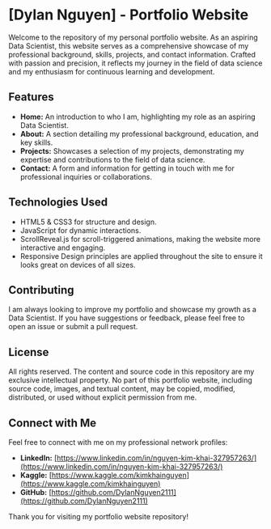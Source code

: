 # [Dylan Nguyen] - Portfolio Website

Welcome to the repository of my personal portfolio website. As an aspiring Data Scientist, this website serves as a comprehensive showcase of my professional background, skills, projects, and contact information. Crafted with passion and precision, it reflects my journey in the field of data science and my enthusiasm for continuous learning and development.

## Features

- **Home:** An introduction to who I am, highlighting my role as an aspiring Data Scientist.
- **About:** A section detailing my professional background, education, and key skills.
- **Projects:** Showcases a selection of my projects, demonstrating my expertise and contributions to the field of data science.
- **Contact:** A form and information for getting in touch with me for professional inquiries or collaborations.

## Technologies Used

- HTML5 & CSS3 for structure and design.
- JavaScript for dynamic interactions.
- ScrollReveal.js for scroll-triggered animations, making the website more interactive and engaging.
- Responsive Design principles are applied throughout the site to ensure it looks great on devices of all sizes.

## Contributing

I am always looking to improve my portfolio and showcase my growth as a Data Scientist. If you have suggestions or feedback, please feel free to open an issue or submit a pull request.

## License

All rights reserved. The content and source code in this repository are my exclusive intellectual property. No part of this portfolio website, including source code, images, and textual content, may be copied, modified, distributed, or used without explicit permission from me.

## Connect with Me

Feel free to connect with me on my professional network profiles:

- **LinkedIn:** [https://www.linkedin.com/in/nguyen-kim-khai-327957263/](https://www.linkedin.com/in/nguyen-kim-khai-327957263/)
- **Kaggle:** [https://www.kaggle.com/kimkhainguyen](https://www.kaggle.com/kimkhainguyen)
- **GitHub:** [https://github.com/DylanNguyen2111](https://github.com/DylanNguyen2111)

Thank you for visiting my portfolio website repository!
